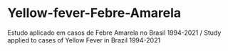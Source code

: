 # Yellow-fever-Febre-Amarela
Estudo aplicado em casos de Febre Amarela no Brasil 1994-2021 / Study applied to cases of Yellow Fever in Brazil 1994-2021
